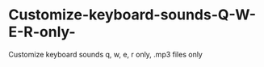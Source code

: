 # Customize-keyboard-sounds-Q-W-E-R-only-
Customize keyboard sounds q, w, e, r only, .mp3 files only  
